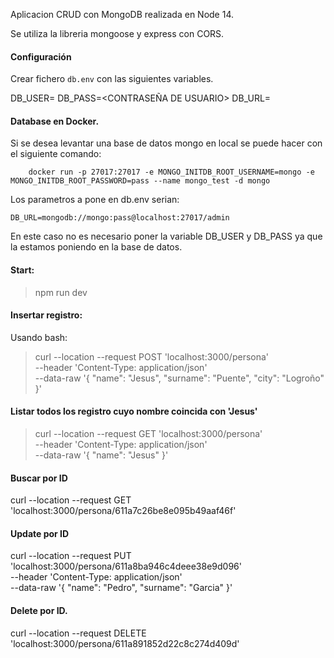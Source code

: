 Aplicacion CRUD con MongoDB realizada en Node 14.

Se utiliza la libreria mongoose  y express con CORS.

#### Configuración

Crear fichero `db.env` con las siguientes variables.

DB_USER=<USUARIO DATABASE>
DB_PASS=<CONTRASEÑA DE USUARIO>
DB_URL=<URL CONEXION>


#### Database en Docker.
Si se desea levantar una base de datos mongo en local se puede hacer con el siguiente comando:
```
    docker run -p 27017:27017 -e MONGO_INITDB_ROOT_USERNAME=mongo -e MONGO_INITDB_ROOT_PASSWORD=pass --name mongo_test -d mongo
``` 

Los parametros a pone en db.env serian:
```
DB_URL=mongodb://mongo:pass@localhost:27017/admin
```

En este caso no es necesario poner la variable DB_USER y DB_PASS ya que la estamos poniendo en la base de datos.

#### Start: 

> npm run dev


#### Insertar registro:

Usando bash:

> curl --location --request POST 'localhost:3000/persona' \
--header 'Content-Type: application/json' \
--data-raw '{
    "name": "Jesus",
    "surname": "Puente",
    "city": "Logroño"
}'


#### Listar todos los registro cuyo nombre coincida con 'Jesus'

> curl --location --request GET 'localhost:3000/persona' \
--header 'Content-Type: application/json' \
--data-raw '{
    "name": "Jesus"
}'

#### Buscar por ID

curl --location --request GET 'localhost:3000/persona/611a7c26be8e095b49aaf46f' 

#### Update por ID

curl --location --request PUT 'localhost:3000/persona/611a8ba946c4deee38e9d096' \
--header 'Content-Type: application/json' \
--data-raw '{
    "name": "Pedro",
    "surname": "Garcia"
}'

#### Delete por ID.

curl --location --request DELETE 'localhost:3000/persona/611a891852d22c8c274d409d'